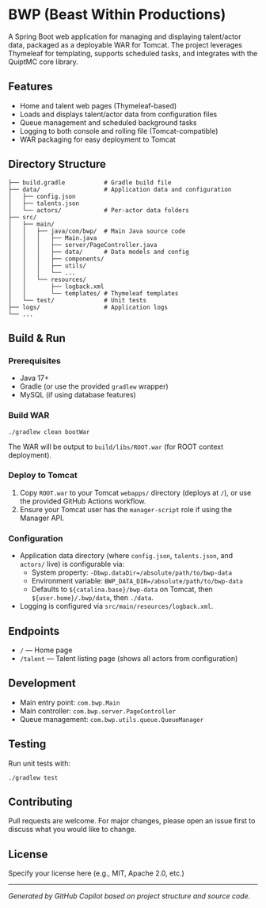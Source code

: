 # BWP (Beast Within Productions)

A Spring Boot web application for managing and displaying talent/actor data, packaged as a deployable WAR for Tomcat. The project leverages Thymeleaf for templating, supports scheduled tasks, and integrates with the QuiptMC core library.

## Features
- Home and talent web pages (Thymeleaf-based)
- Loads and displays talent/actor data from configuration files
- Queue management and scheduled background tasks
- Logging to both console and rolling file (Tomcat-compatible)
- WAR packaging for easy deployment to Tomcat

## Directory Structure
```
├── build.gradle           # Gradle build file
├── data/                  # Application data and configuration
│   ├── config.json
│   ├── talents.json
│   └── actors/            # Per-actor data folders
├── src/
│   ├── main/
│   │   ├── java/com/bwp/  # Main Java source code
│   │   │   ├── Main.java
│   │   │   ├── server/PageController.java
│   │   │   ├── data/      # Data models and config
│   │   │   ├── components/
│   │   │   ├── utils/
│   │   │   └── ...
│   │   └── resources/
│   │       ├── logback.xml
│   │       └── templates/ # Thymeleaf templates
│   └── test/              # Unit tests
├── logs/                  # Application logs
└── ...
```

## Build & Run

### Prerequisites
- Java 17+
- Gradle (or use the provided `gradlew` wrapper)
- MySQL (if using database features)

### Build WAR
```
./gradlew clean bootWar
```
The WAR will be output to `build/libs/ROOT.war` (for ROOT context deployment).

### Deploy to Tomcat
1. Copy `ROOT.war` to your Tomcat `webapps/` directory (deploys at `/`), or use the provided GitHub Actions workflow.
2. Ensure your Tomcat user has the `manager-script` role if using the Manager API.

### Configuration
- Application data directory (where `config.json`, `talents.json`, and `actors/` live) is configurable via:
  - System property: `-Dbwp.dataDir=/absolute/path/to/bwp-data`
  - Environment variable: `BWP_DATA_DIR=/absolute/path/to/bwp-data`
  - Defaults to `${catalina.base}/bwp-data` on Tomcat, then `${user.home}/.bwp/data`, then `./data`.
- Logging is configured via `src/main/resources/logback.xml`.

## Endpoints
- `/` — Home page
- `/talent` — Talent listing page (shows all actors from configuration)

## Development
- Main entry point: `com.bwp.Main`
- Main controller: `com.bwp.server.PageController`
- Queue management: `com.bwp.utils.queue.QueueManager`

## Testing
Run unit tests with:
```
./gradlew test
```

## Contributing
Pull requests are welcome. For major changes, please open an issue first to discuss what you would like to change.

## License
Specify your license here (e.g., MIT, Apache 2.0, etc.)

---
*Generated by GitHub Copilot based on project structure and source code.*

